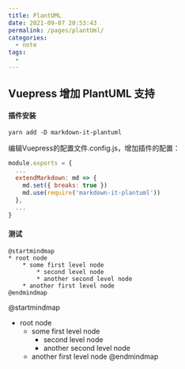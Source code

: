 ```yaml
---
title: PlantUML
date: 2021-09-07 20:53:43
permalink: /pages/plantUml/
categories:
  - note
tags:
  - 
---
```


## Vuepress 增加 PlantUML 支持

#### 插件安装
```shell
yarn add -D markdown-it-plantuml
```
编辑Vuepress的配置文件.config.js，增加插件的配置：

```JavaScript
module.exports = {
  ...
  extendMarkdown: md => {
    md.set({ breaks: true })
    md.use(require('markdown-it-plantuml'))
  },
  ...
}
```

#### 测试

```
@startmindmap
* root node
	* some first level node
		* second level node
		* another second level node
	* another first level node
@endmindmap
```
@startmindmap
* root node
	* some first level node
		* second level node
		* another second level node
	* another first level node
@endmindmap